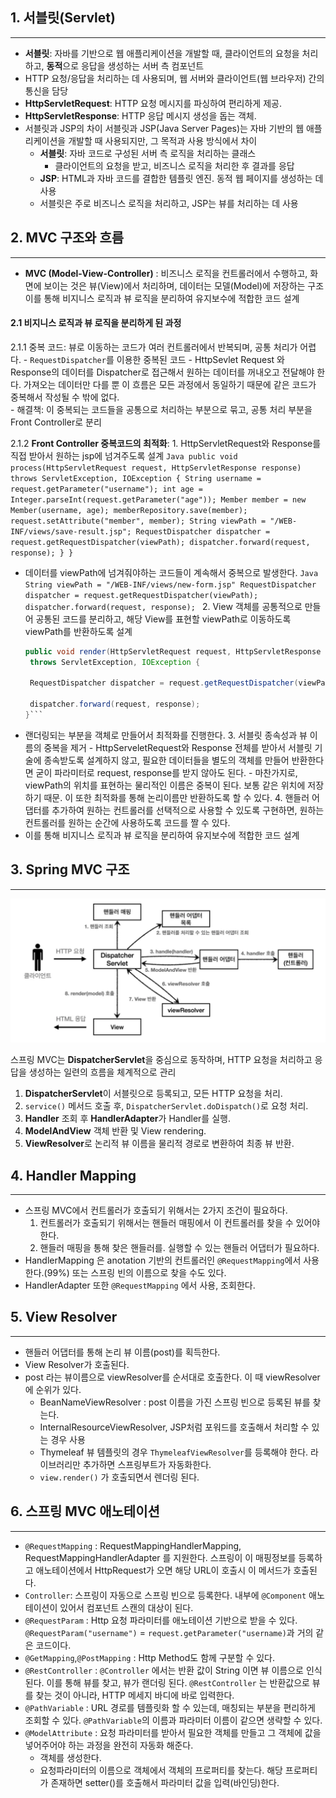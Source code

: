 
## 1. 서블릿(Servlet)
***
- **서블릿**: 자바를 기반으로 웹 애플리케이션을 개발할 때, 클라이언트의 요청을 처리하고, **동적**으로 응답을 생성하는 서버 측 컴포넌트
-  HTTP 요청/응답을 처리하는 데 사용되며, 웹 서버와 클라이언트(웹 브라우저) 간의 통신을 담당
- **HttpServletRequest**: HTTP 요청 메시지를 파싱하여 편리하게 제공.
- **HttpServletResponse**: HTTP 응답 메시지 생성을 돕는 객체.
-  서블릿과 JSP의 차이
	서블릿과 JSP(Java Server Pages)는 자바 기반의 웹 애플리케이션을 개발할 때 사용되지만, 그 목적과 사용 방식에서 차이
	- **서블릿**: 자바 코드로 구성된 서버 측 로직을 처리하는 클래스
		- 클라이언트의 요청을 받고, 비즈니스 로직을 처리한 후 결과를 응답
	- **JSP**: HTML과 자바 코드를 결합한 템플릿 엔진. 동적 웹 페이지를 생성하는 데 사용
	- 서블릿은 주로 비즈니스 로직을 처리하고, JSP는 뷰를 처리하는 데 사용

## 2. MVC 구조와 흐름
***
- **MVC (Model-View-Controller)** : 비즈니스 로직을 컨트롤러에서 수행하고, 화면에 보이는 것은 뷰(View)에서 처리하며, 데이터는 모델(Model)에 저장하는 구조 
  이를 통해 비지니스 로직과 뷰 로직을 분리하여 유지보수에 적합한 코드 설계

#### 2.1 비지니스 로직과 뷰 로직을 분리하게 된 과정
	
 2.1.1 중복 코드: 뷰로 이동하는 코드가 여러 컨트롤러에서 반복되며, 공통 처리가 어렵다.
	  - `RequestDispatcher`를 이용한 중복된 코드
		  - HttpSevlet Request 와 Response의 데이터를 Dispatcher로 접근해서 원하는 데이터를 꺼내오고 전달해야 한다.  가져오는 데이터만 다를 뿐 이 흐름은 모든 과정에서 동일하기 때문에 같은 코드가 중복해서 작성될 수 밖에 없다.   
    - 해결책: 이 중복되는 코드들을 공통으로 처리하는 부분으로 묶고, 공통 처리 부분을 Front Controller로 분리
	
2.1.2 **Front Controller 중복코드의 최적화**:
	1. HttpServletRequest와 Response를 직접 받아서 원하는 jsp에 넘겨주도록 설계
	```Java
public void process(HttpServletRequest request, HttpServletResponse response) throws ServletException, IOException {
 String username = request.getParameter("username");
 int age = Integer.parseInt(request.getParameter("age"));
         Member member = new Member(username, age);
         memberRepository.save(member);
         request.setAttribute("member", member);
         String viewPath = "/WEB-INF/views/save-result.jsp";
         RequestDispatcher dispatcher = request.getRequestDispatcher(viewPath);
         dispatcher.forward(request, response);
		} }```
		
-  데이터를 viewPath에 넘겨줘야하는 코드들이 계속해서 중복으로 발생한다.
		```Java
		String viewPath = "/WEB-INF/views/new-form.jsp"
		RequestDispatcher dispatcher = request.getRequestDispatcher(viewPath);
		dispatcher.forward(request, response);
		```
	2. View 객체를 공통적으로 만들어 공통된 코드를 분리하고, 해당 View를 표현할 viewPath로 이동하도록 viewPath를 반환하도록 설계
	```Java
	public void render(HttpServletRequest request, HttpServletResponse response)
	 throws ServletException, IOException {

     RequestDispatcher dispatcher = request.getRequestDispatcher(viewPath);

     dispatcher.forward(request, response);
 	}```
-  랜더링되는 부분을 객체로 만들어서 최적화를 진행한다.
	3. 서블릿 종속성과 뷰 이름의 중복을 제거
		- HttpServeletRequest와 Response 전체를 받아서 서블릿 기술에 종속받도록 설계하지 않고, 필요한 데이터들을 별도의 객체를 만들어 반환한다면 굳이 파라미터로 request, response를 받지 않아도 된다.
		- 마찬가지로, viewPath의 위치를 표현하는 물리적인 이름은 중복이 된다. 보통 같은 위치에 저장하기 때문. 이 또한 최적화를 통해 논리이름만 반환하도록 할 수 있다.
    4.  핸들러 어댑터를 추가하여 원하는 컨트롤러를 선택적으로 사용할 수 있도록 구현하면, 원하는 컨트롤러를 원하는 순간에 사용하도록 코드를 짤 수 있다. 
- 이를 통해 비지니스 로직과 뷰 로직을 분리하여 유지보수에 적합한 코드 설계

## 3. Spring MVC 구조
***
![MVC-20250117214929694.webp](images%2FMVC-20250117214929694.webp)

스프링 MVC는 **DispatcherServlet**을 중심으로 동작하며, HTTP 요청을 처리하고 응답을 생성하는 일련의 흐름을 체계적으로 관리

1. **DispatcherServlet**이 서블릿으로 등록되고, 모든 HTTP 요청을 처리.
2. `service()` 메서드 호출 후, `DispatcherServlet.doDispatch()`로 요청 처리.
3. **Handler** 조회 후 **HandlerAdapter**가 Handler를 실행.
4. **ModelAndView** 객체 반환 및 View rendering.
5. **ViewResolver**로 논리적 뷰 이름을 물리적 경로로 변환하여 최종 뷰 반환.

## 4. Handler Mapping
***
-  스프링 MVC에서 컨트롤러가 호출되기 위해서는 2가지 조건이 필요하다.
	1. 컨트롤러가 호출되기 위해서는 핸들러 매핑에서 이 컨트롤러를 찾을 수 있어야한다.
	2. 핸들러 매핑을 통해 찾은 핸들러를. 실행할 수 있는 핸들러 어댑터가 필요하다.
- HandlerMapping 은 anotation 기반의 컨트롤러인 `@RequestMapping`에서 사용한다.(99%)  또는 스프링 빈의 이름으로 찾을 수도 있다.
- HandlerAdapter 또한 `@RequestMapping` 에서 사용, 조회한다.

## 5. View Resolver
***
- 핸들러 어댑터를 통해 논리 뷰 이름(post)를 획득한다.
- View Resolver가 호출된다.
- post 라는 뷰이름으로 viewResolver를 순서대로 호출한다. 이 때 viewResolver에 순위가 있다.
	- BeanNameViewResolver : post 이름을 가진 스프링 빈으로 등록된 뷰를 찾는다.
	- InternalResourceViewResolver, JSP처럼 포워드를 호출해서 처리할 수 있는 경우 사용
	- Thymeleaf 뷰 템플릿의 경우 `ThymeleafViewResolver`를 등록해야 한다. 라이브러리만 추가하면 스프링부트가 자동화한다.
	- `view.render()` 가 호출되면서 렌더링 된다.

## 6. 스프링 MVC 애노테이션
***
- `@RequestMapping` : RequestMappingHandlerMapping, RequestMappingHandlerAdapter 를 지원한다. 스프링이 이 매핑정보를 등록하고 애노테이션에서 HttpRequest가 오면 해당 URL이 호출시 이 메서드가 호출된다.
- `Controller`: 스프링이 자동으로 스프링 빈으로 등록한다. 내부에 `@Component` 애노테이션이 있어서 컴포넌트 스캔의 대상이 된다. 
- `@RequestParam` : Http 요청 파라미터를 애노테이션 기반으로 받을 수 있다. `@RequestParam("username")` = `request.getParameter("username)`과 거의 같은 코드이다.
- `@GetMapping`,`@PostMapping` : Http Method도 함께 구분할 수 있다.
- `@RestController` : `@Controller` 에서는 반환 값이 String 이면 뷰 이름으로 인식된다. 이를 통해 뷰를 찾고, 뷰가 랜더링 된다. `@RestController` 는 반환값으로 뷰를 찾는 것이 아니라, HTTP 메세지 바디에 바로 입력한다. 
- `@PathVariable` : URL 경로를 템플릿화 할 수 있는데, 매칭되는 부분을 편리하게 조회할 수 있다. `@PathVariable`의 이름과 파라미터 이름이 같으면 생략할 수 있다. 
- `@ModelAttribute` : 요청 파라미터를 받아서 필요한 객체를 만들고 그 객체에 값을 넣어주어야 하는 과정을 완전히 자동화 해준다.
	- 객체를 생성한다.
	- 요청파라미터의 이름으로 객체에서 객체의 프로퍼티를 찾는다. 해당 프로퍼티가 존재하면 setter()를 호출해서 파라미터 값을 입력(바인딩)한다.